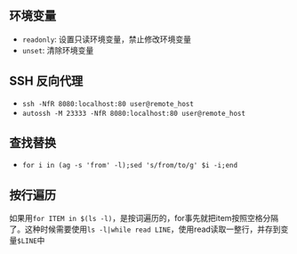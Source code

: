 ## 环境变量

- `readonly`: 设置只读环境变量，禁止修改环境变量
- `unset`: 清除环境变量

## SSH 反向代理

- `ssh -NfR 8080:localhost:80 user@remote_host`
- `autossh -M 23333 -NfR 8080:localhost:80 user@remote_host`

## 查找替换

- `for i in (ag -s 'from' -l);sed 's/from/to/g' $i -i;end`

## 按行遍历

如果用`for ITEM in $(ls -l)`，是按词遍历的，for事先就把item按照空格分隔了。这种时候需要使用`ls -l|while read LINE`，使用read读取一整行，并存到变量`$LINE`中
